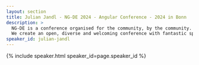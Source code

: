 ```yaml
---
layout: section
title: Julian Jandl - NG-DE 2024 - Angular Conference - 2024 in Bonn
description: >
  NG-DE is a conference organised for the community, by the community.
  We create an open, diverse and welcoming conference with fantastic speakers and a warm and friendly environment. 
speaker_id: julian-jandl
---
```


{% include speaker.html speaker_id=page.speaker_id %}
